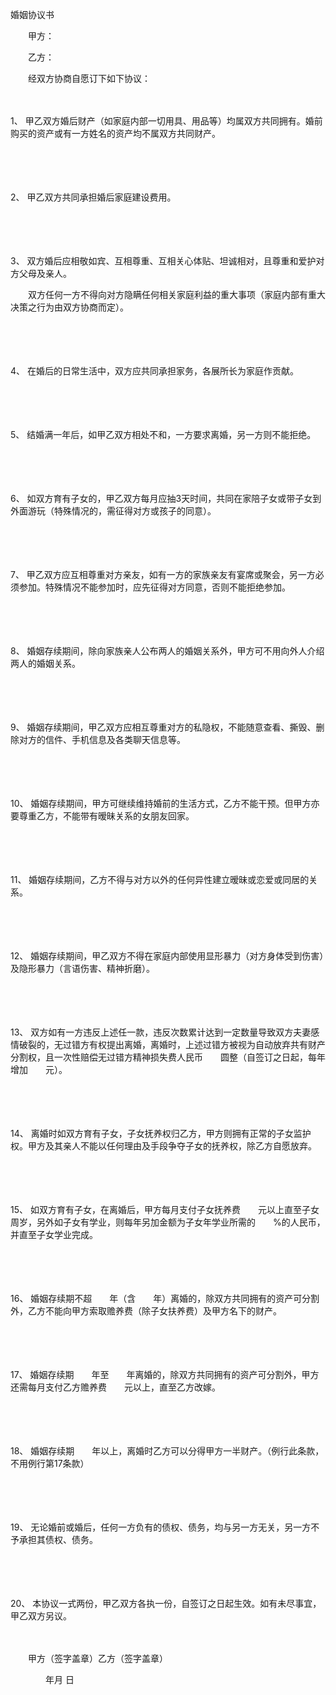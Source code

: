 



婚姻协议书



 

　　甲方：

　　乙方：　　

　　经双方协商自愿订下如下协议：

　　

1、
甲乙双方婚后财产（如家庭内部一切用具、用品等）均属双方共同拥有。婚前购买的资产或有一方姓名的资产均不属双方共同财产。

　　

　　

2、
甲乙双方共同承担婚后家庭建设费用。

　　

　　

3、
双方婚后应相敬如宾、互相尊重、互相关心体贴、坦诚相对，且尊重和爱护对方父母及亲人。

　　双方任何一方不得向对方隐瞒任何相关家庭利益的重大事项（家庭内部有重大决策之行为由双方协商而定）。

　　

　　

4、
在婚后的日常生活中，双方应共同承担家务，各展所长为家庭作贡献。

　　

　　

5、
结婚满一年后，如甲乙双方相处不和，一方要求离婚，另一方则不能拒绝。

　　

　　

6、
如双方育有子女的，甲乙双方每月应抽3天时间，共同在家陪子女或带子女到外面游玩（特殊情况的，需征得对方或孩子的同意）。

　　

　　

7、
甲乙双方应互相尊重对方亲友，如有一方的家族亲友有宴席或聚会，另一方必须参加。特殊情况不能参加时，应先征得对方同意，否则不能拒绝参加。

　　

　　

8、
婚姻存续期间，除向家族亲人公布两人的婚姻关系外，甲方可不用向外人介绍两人的婚姻关系。

　　

　　

9、
婚姻存续期间，甲乙双方应相互尊重对方的私隐权，不能随意查看、撕毁、删除对方的信件、手机信息及各类聊天信息等。

　　

　　

10、
婚姻存续期间，甲方可继续维持婚前的生活方式，乙方不能干预。但甲方亦要尊重乙方，不能带有暧昧关系的女朋友回家。

　　

　　

11、
婚姻存续期间，乙方不得与对方以外的任何异性建立暧昧或恋爱或同居的关系。

　　

　　

12、
婚姻存续期间，甲乙双方不得在家庭内部使用显形暴力（对方身体受到伤害）及隐形暴力（言语伤害、精神折磨）。

　　

　　

13、
双方如有一方违反上述任一款，违反次数累计达到一定数量导致双方夫妻感情破裂的，无过错方有权提出离婚，离婚时，上述过错方被视为自动放弃共有财产分割权，且一次性赔偿无过错方精神损失费人民币　　圆整（自签订之日起，每年增加　　元）。

　　

　　

14、
离婚时如双方育有子女，子女抚养权归乙方，甲方则拥有正常的子女监护权。甲方及其亲人不能以任何理由及手段争夺子女的抚养权，除乙方自愿放弃。

　　

　　

15、
如双方育有子女，在离婚后，甲方每月支付子女抚养费　　元以上直至子女　　周岁，另外如子女有学业，则每年另加金额为子女年学业所需的　　%的人民币，并直至子女学业完成。

　　

　　

16、
婚姻存续期不超　　年（含　　年）离婚的，除双方共同拥有的资产可分割外，乙方不能向甲方索取赡养费（除子女扶养费）及甲方名下的财产。

　　

　　

17、
婚姻存续期　　年至　　年离婚的，除双方共同拥有的资产可分割外，甲方还需每月支付乙方赡养费　　元以上，直至乙方改嫁。

　　

　　

18、
婚姻存续期　　年以上，离婚时乙方可以分得甲方一半财产。（例行此条款，不用例行第17条款）

　　

　　

19、
无论婚前或婚后，任何一方负有的债权、债务，均与另一方无关，另一方不予承担其债权、债务。

　　

　　

20、
本协议一式两份，甲乙双方各执一份，自签订之日起生效。如有未尽事宜，甲乙双方另议。

　　　　

　　甲方（签字盖章）乙方（签字盖章）　　

　　　　年月 日